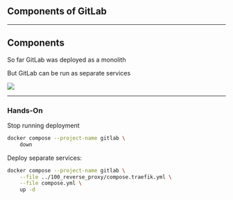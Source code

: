<!-- .slide: id="gitlab_components" class="vertical-center" -->

<i class="fa-duotone fa-network-wired fa-8x fa-duotone-colors" style="float: right; color: grey;"></i>

## Components of GitLab

---

## Components

<i class="fa-duotone fa-network-wired fa-4x fa-duotone-colors" style="float: right;"></i>

So far GitLab was deployed as a monolith

But GitLab can be run as separate services

![](150_gitlab/180_components/architecture.drawio.svg) <!-- .element: style="width: 75%;" -->

---

### Hands-On

Stop running deployment

```bash
docker compose --project-name gitlab \
    down
```

Deploy separate services:

```bash
docker compose --project-name gitlab \
    --file ../100_reverse_proxy/compose.traefik.yml \
    --file compose.yml \
    up -d
```
